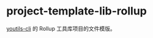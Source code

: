 # project-template-lib-rollup

[youtils-cli](https://github.com/lexmin0412/youtils-cli) 的 Rollup 工具库项目的文件模版。
